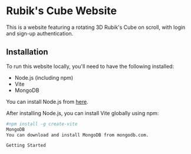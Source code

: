 # Rubik's Cube Website

This is a website featuring a rotating 3D Rubik's Cube on scroll, with login and sign-up authentication.

## Installation

To run this website locally, you'll need to have the following installed:

- Node.js (including npm)
- Vite
- MongoDB

You can install Node.js from [here](https://nodejs.org/).

After installing Node.js, you can install Vite globally using npm:

```bash
#npm install -g create-vite
MongoDB
You can download and install MongoDB from mongodb.com.

Getting Started

